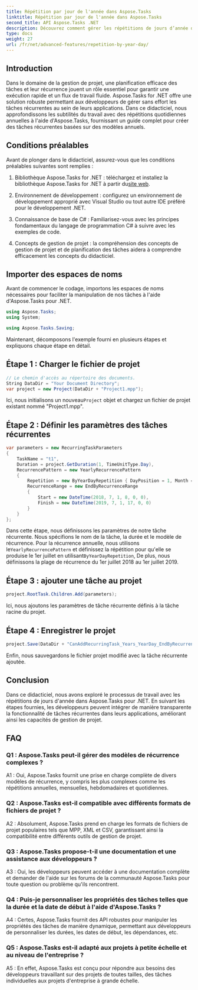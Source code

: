 ```yaml
---
title: Répétition par jour de l'année dans Aspose.Tasks
linktitle: Répétition par jour de l'année dans Aspose.Tasks
second_title: API Aspose.Tasks .NET
description: Découvrez comment gérer les répétitions de jours d’année dans Aspose.Tasks pour .NET afin de rationaliser efficacement la gestion des tâches récurrentes.
type: docs
weight: 27
url: /fr/net/advanced-features/repetition-by-year-day/
---
```

## Introduction

Dans le domaine de la gestion de projet, une planification efficace des tâches et leur récurrence jouent un rôle essentiel pour garantir une exécution rapide et un flux de travail fluide. Aspose.Tasks for .NET offre une solution robuste permettant aux développeurs de gérer sans effort les tâches récurrentes au sein de leurs applications. Dans ce didacticiel, nous approfondissons les subtilités du travail avec des répétitions quotidiennes annuelles à l'aide d'Aspose.Tasks, fournissant un guide complet pour créer des tâches récurrentes basées sur des modèles annuels.

## Conditions préalables

Avant de plonger dans le didacticiel, assurez-vous que les conditions préalables suivantes sont remplies :

1.  Bibliothèque Aspose.Tasks for .NET : téléchargez et installez la bibliothèque Aspose.Tasks for .NET à partir du[site web](https://releases.aspose.com/tasks/net/).
   
2. Environnement de développement : configurez un environnement de développement approprié avec Visual Studio ou tout autre IDE préféré pour le développement .NET.

3. Connaissance de base de C# : Familiarisez-vous avec les principes fondamentaux du langage de programmation C# à suivre avec les exemples de code.

4. Concepts de gestion de projet : la compréhension des concepts de gestion de projet et de planification des tâches aidera à comprendre efficacement les concepts du didacticiel.

## Importer des espaces de noms

Avant de commencer le codage, importons les espaces de noms nécessaires pour faciliter la manipulation de nos tâches à l'aide d'Aspose.Tasks pour .NET.

```csharp
using Aspose.Tasks;
using System;

using Aspose.Tasks.Saving;

```

Maintenant, décomposons l'exemple fourni en plusieurs étapes et expliquons chaque étape en détail.

## Étape 1 : Charger le fichier de projet

```csharp
// Le chemin d'accès au répertoire des documents.
String DataDir = "Your Document Directory";
var project = new Project(DataDir + "Project1.mpp");
```

 Ici, nous initialisons un nouveau`Project` objet et chargez un fichier de projet existant nommé "Project1.mpp".

## Étape 2 : Définir les paramètres des tâches récurrentes

```csharp
var parameters = new RecurringTaskParameters
{
    TaskName = "t1",
    Duration = project.GetDuration(1, TimeUnitType.Day),
    RecurrencePattern = new YearlyRecurrencePattern
    {
        Repetition = new ByYearDayRepetition { DayPosition = 1, Month = Month.July },
        RecurrenceRange = new EndByRecurrenceRange
        {
            Start = new DateTime(2018, 7, 1, 8, 0, 0),
            Finish = new DateTime(2019, 7, 1, 17, 0, 0)
        }
    }
};
```

 Dans cette étape, nous définissons les paramètres de notre tâche récurrente. Nous spécifions le nom de la tâche, la durée et le modèle de récurrence. Pour la récurrence annuelle, nous utilisons le`YearlyRecurrencePattern` et définissez la répétition pour qu'elle se produise le 1er juillet en utilisant`ByYearDayRepetition`, De plus, nous définissons la plage de récurrence du 1er juillet 2018 au 1er juillet 2019.

## Étape 3 : ajouter une tâche au projet

```csharp
project.RootTask.Children.Add(parameters);
```

Ici, nous ajoutons les paramètres de tâche récurrente définis à la tâche racine du projet.

## Étape 4 : Enregistrer le projet

```csharp
project.Save(DataDir + "CanAddRecurringTask_Years_YearDay_EndByRecurrenceRange_Test.mpp", SaveFileFormat.Mpp);
```

Enfin, nous sauvegardons le fichier projet modifié avec la tâche récurrente ajoutée.

## Conclusion

Dans ce didacticiel, nous avons exploré le processus de travail avec les répétitions de jours d'année dans Aspose.Tasks pour .NET. En suivant les étapes fournies, les développeurs peuvent intégrer de manière transparente la fonctionnalité de tâches récurrentes dans leurs applications, améliorant ainsi les capacités de gestion de projet.

## FAQ

### Q1 : Aspose.Tasks peut-il gérer des modèles de récurrence complexes ?

A1 : Oui, Aspose.Tasks fournit une prise en charge complète de divers modèles de récurrence, y compris les plus complexes comme les répétitions annuelles, mensuelles, hebdomadaires et quotidiennes.

### Q2 : Aspose.Tasks est-il compatible avec différents formats de fichiers de projet ?

A2 : Absolument, Aspose.Tasks prend en charge les formats de fichiers de projet populaires tels que MPP, XML et CSV, garantissant ainsi la compatibilité entre différents outils de gestion de projet.

### Q3 : Aspose.Tasks propose-t-il une documentation et une assistance aux développeurs ?

A3 : Oui, les développeurs peuvent accéder à une documentation complète et demander de l'aide sur les forums de la communauté Aspose.Tasks pour toute question ou problème qu'ils rencontrent.

### Q4 : Puis-je personnaliser les propriétés des tâches telles que la durée et la date de début à l'aide d'Aspose.Tasks ?

A4 : Certes, Aspose.Tasks fournit des API robustes pour manipuler les propriétés des tâches de manière dynamique, permettant aux développeurs de personnaliser les durées, les dates de début, les dépendances, etc.

### Q5 : Aspose.Tasks est-il adapté aux projets à petite échelle et au niveau de l'entreprise ?

A5 : En effet, Aspose.Tasks est conçu pour répondre aux besoins des développeurs travaillant sur des projets de toutes tailles, des tâches individuelles aux projets d'entreprise à grande échelle.